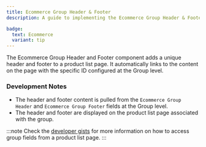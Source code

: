 ```yaml
---
title: Ecommerce Group Header & Footer
description: A guide to implementing the Ecommerce Group Header & Footer element

badge:
  text: Ecommerce
  variant: tip
---
```


The Ecommerce Group Header and Footer component adds a unique header and footer to a product list page. It automatically links to the content on the page with the specific ID configured at the Group level.

### Development Notes
- The header and footer content is pulled from the `Ecommerce Group Header` and `Ecommerce Group Footer` fields at the Group level.
- The header and footer are displayed on the product list page associated with the group.

:::note
Check the [developer gists](/developer-shortcuts/developer-ecommerce-gists/developer-ecommerce-gists#how-to-access-group-fields-from-a-product-list-page) for more information on how to access group fields from a product list page.
:::
